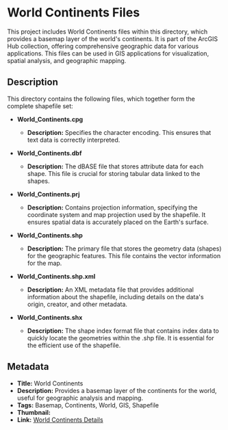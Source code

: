 # World Continents Files

This project includes World Continents files within this directory, which provides a basemap layer of the world's continents. It is part of the ArcGIS Hub collection, offering comprehensive geographic data for various applications. This files can be used in GIS applications for visualization, spatial analysis, and geographic mapping.

## Description

This directory contains the following files, which together form the complete shapefile set:

- **World_Continents.cpg**
  - **Description:** Specifies the character encoding. This ensures that text data is correctly interpreted.

- **World_Continents.dbf**
  - **Description:** The dBASE file that stores attribute data for each shape. This file is crucial for storing tabular data linked to the shapes.

- **World_Continents.prj**
  - **Description:** Contains projection information, specifying the coordinate system and map projection used by the shapefile. It ensures spatial data is accurately placed on the Earth's surface.

- **World_Continents.shp**
  - **Description:** The primary file that stores the geometry data (shapes) for the geographic features. This file contains the vector information for the map.

- **World_Continents.shp.xml**
  - **Description:** An XML metadata file that provides additional information about the shapefile, including details on the data's origin, creator, and other metadata.

- **World_Continents.shx**
  - **Description:** The shape index format file that contains index data to quickly locate the geometries within the .shp file. It is essential for the efficient use of the shapefile.

## Metadata

- **Title:** World Continents
- **Description:** Provides a basemap layer of the continents for the world, useful for geographic analysis and mapping.
- **Tags:** Basemap, Continents, World, GIS, Shapefile
- **Thumbnail:**
- **Link:** [World Continents Details](https://hub.arcgis.com/datasets/esri::world-continents/about)
